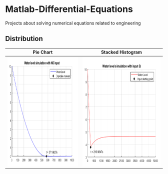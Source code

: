 # Matlab-Differential-Equations
Projects about solving numerical equations related to engineering

Distribution
---
Pie Chart |  Stacked Histogram
:-------------------------:|:-------------------------:
<img src="https://github.com/MystoganX/Matlab-Differential-Equations/blob/main/Figures/watertank_small.png" width="800" height="350" />  |  <img src="https://github.com/MystoganX/Matlab-Differential-Equations/blob/main/Figures/watertank_input_small.png" width="800" height="350" />

